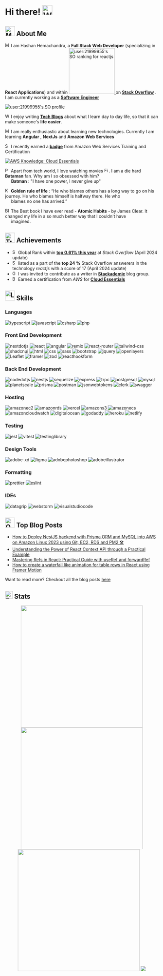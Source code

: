 # Hi there! <img src="https://raw.githubusercontent.com/Tarikul-Islam-Anik/Animated-Fluent-Emojis/master/Emojis/Hand%20gestures/Waving%20Hand.png" alt="Waving Hand" width="32" height="32" />

## <img src="https://raw.githubusercontent.com/Tarikul-Islam-Anik/Animated-Fluent-Emojis/master/Emojis/People/Man%20Raising%20Hand.png" alt="Man Raising Hand" width="32" height="32" /> About Me

<img src="https://raw.githubusercontent.com/Tarikul-Islam-Anik/Animated-Fluent-Emojis/master/Emojis/People/Man%20Office%20Worker.png" alt="Man Office Worker" width="15" height="15" /> I am Hashan Hemachandra, a **Full Stack Web Developer** (specializing in **React Applications**) and within <a href="https://stackoverflow-readme-profile.vercel.app/tags-league/reactjs/users/21999955">
  <img src="https://stackoverflow-readme-profile.johannchopin.fr/tags-league-ranking/reactjs/21999955?theme=dark" alt="user:21999955's SO ranking for reactjs" width="150" >
</a> on [**Stack Overflow**](https://stackoverflow.com/users/21999955/hashan-hemachandra?tab=profile) . I am currently working as a [**Software Engineer**](https://www.linkedin.com/in/hashan-hemachandra/)

<a href="https://github.com/johannchopin/stackoverflow-readme-profile">
  <img src="https://stackoverflow-readme-profile.johannchopin.fr/profile-small/21999955?theme=dark" alt="user:21999955's SO profile">
</a>

<img src="https://raw.githubusercontent.com/Tarikul-Islam-Anik/Animated-Fluent-Emojis/master/Emojis/Hand%20gestures/Writing%20Hand.png" alt="Writing Hand" width="15" height="15" /> I enjoy writing [**Tech Blogs**](https://medium.com/@hemachandra.hashan) about what I learn day to day life, so that it can make someone's **life easier**.

<img src="https://raw.githubusercontent.com/Tarikul-Islam-Anik/Animated-Fluent-Emojis/master/Emojis/People/Man%20Technologist.png" alt="Man Technologist" width="15" height="15" /> I am really enthusiastic about learning new technologies. Currently I am learning **Angular** , **NextJs** and **Amazon Web Services**

<img src="https://raw.githubusercontent.com/Tarikul-Islam-Anik/Animated-Fluent-Emojis/master/Emojis/Activities/Sports%20Medal.png" alt="Sports Medal" width="15" height="15" /> I recently earned a [**badge**](https://www.credly.com/badges/9473d062-41c5-4566-ace6-05bc92d475f5/public_url) from Amazon Web Services Training and Certification

<!--START_SECTION:badges-->

[![AWS Knowledge: Cloud Essentials](https://images.credly.com/size/110x110/images/ec621e2a-c8f0-4459-806c-ae11829d372a/image.png)](http://www.credly.com/badges/9473d062-41c5-4566-ace6-05bc92d475f5 "AWS Knowledge: Cloud Essentials")
<!--END_SECTION:badges-->

<img src="https://raw.githubusercontent.com/Tarikul-Islam-Anik/Animated-Fluent-Emojis/master/Emojis/Food/Popcorn.png" alt="Popcorn" width="15" height="15" /> Apart from tech world, I love watching movies <img src="https://raw.githubusercontent.com/Tarikul-Islam-Anik/Animated-Fluent-Emojis/master/Emojis/Objects/Film%20Projector.png" alt="Film Projector" width="15" height="15" />. I am a die hard **Bataman** fan. Why am I so obsessed with him? </br>&nbsp;&nbsp;&nbsp;&nbsp;&nbsp;**Batman** : "I have one power, I never give up"

<img src="https://raw.githubusercontent.com/Tarikul-Islam-Anik/Animated-Fluent-Emojis/master/Emojis/Objects/Key.png" alt="Key" width="15" height="15" /> **Golden rule of life** : “He who blames others has a long way to go on his journey. He who blames himself is halfway there. He who</br>&nbsp;&nbsp;&nbsp;&nbsp;&nbsp;blames no one has arrived.”

<img src="https://raw.githubusercontent.com/Tarikul-Islam-Anik/Animated-Fluent-Emojis/master/Emojis/Objects/Blue%20Book.png" alt="Blue Book" width="15" height="15" /> The Best book I have ever read - **Atomic Habits** - by James Clear. It changed my life in a so much better way  that I couldn't have</br>&nbsp;&nbsp;&nbsp;&nbsp;&nbsp;imagined. 

## <img src="https://raw.githubusercontent.com/Tarikul-Islam-Anik/Animated-Fluent-Emojis/master/Emojis/Activities/Trophy.png" alt="Trophy" width="32" height="32" /> Achievements


-   <img src="https://raw.githubusercontent.com/Tarikul-Islam-Anik/Animated-Fluent-Emojis/master/Emojis/Activities/Sports%20Medal.png" alt="Sports Medal" width="15" height="15" /> Global Rank within [**top 0.61% this year**](https://stackexchange.com/leagues/1/year/stackoverflow/2024-01-01/21999955#21999955) at _Stack Overflow_ (April 2024 update)
-   <img src="https://raw.githubusercontent.com/Tarikul-Islam-Anik/Animated-Fluent-Emojis/master/Emojis/Objects/Scroll.png" alt="Scroll" width="15" height="15" /> listed as a part of the **top 24 %** Stack Overflow answerers in the technology _reactjs_ with a score of 17 (April 2024 update)
-   <img src="https://raw.githubusercontent.com/Tarikul-Islam-Anik/Animated-Fluent-Emojis/master/Emojis/Objects/Gem%20Stone.png" alt="Gem Stone" width="15" height="15" /> I was invited to contribute as a writer in [**Stackademic**]((https://blog.stackademic.com/)) blog group.
-   <img src="https://raw.githubusercontent.com/Tarikul-Islam-Anik/Animated-Fluent-Emojis/master/Emojis/Objects/Battery.png" alt="Battery" width="15" height="15" /> Earned a certification from _AWS_ for [**Cloud Essentials**](https://www.credly.com/badges/9473d062-41c5-4566-ace6-05bc92d475f5/public_url)

## <img src="https://raw.githubusercontent.com/Tarikul-Islam-Anik/Animated-Fluent-Emojis/master/Emojis/Objects/Lab%20Coat.png" alt="Lab Coat" width="32" height="32" /> Skills

### Languages

![typescript](https://img.shields.io/badge/TypeScript-3178C6?style=for-the-badge&logo=typescript&logoColor=white)
![javascript](https://img.shields.io/badge/JavaScript-F7DF1E?style=for-the-badge&logo=javascript&logoColor=black)
![csharp](https://img.shields.io/badge/csharp-512BD4?style=for-the-badge&logo=csharp&logoColor=white)
![php](https://img.shields.io/badge/PHP-777BB4?style=for-the-badge&logo=php&logoColor=white)

### Front End Development

![nextdotjs](https://img.shields.io/badge/Next.js-000000?style=for-the-badge&logo=nextdotjs&logoColor=white)
![react](https://img.shields.io/badge/React-61DAFB?style=for-the-badge&logo=react&logoColor=black)
![angular](https://img.shields.io/badge/Angular-c3002f?style=for-the-badge&logo=angular&logoColor=white)
![remix](https://img.shields.io/badge/Remix-000000?style=for-the-badge&logo=remix&logoColor=white)
![react-router](https://img.shields.io/badge/React_Router-CA4245?style=for-the-badge&logo=react-router&logoColor=white)
![tailwind-css](https://img.shields.io/badge/tailwind_css-06B6D4?style=for-the-badge&logo=tailwind-css&logoColor=white)
![shadcnui](https://img.shields.io/badge/shadcn/ui-000000?style=for-the-badge&logo=shadcnui&logoColor=white)
![html](https://img.shields.io/badge/HTML5-E34F26?style=for-the-badge&logo=html5&logoColor=white)
![css](https://img.shields.io/badge/CSS3-1572B6?style=for-the-badge&logo=css3&logoColor=white)
![sass](https://img.shields.io/badge/SASS-CC6699?style=for-the-badge&logo=sass&logoColor=white)
![bootstrap](https://img.shields.io/badge/Bootstrap-563D7C?style=for-the-badge&logo=bootstrap&logoColor=white)
![jquery](https://img.shields.io/badge/jQuery-0769AD?style=for-the-badge&logo=jquery&logoColor=white)
![openlayers](https://img.shields.io/badge/Openlayers-1F6B75?style=for-the-badge&logo=openlayers&logoColor=white)
![Leaflet](https://img.shields.io/badge/Leaflet-199900?style=for-the-badge&logo=Leaflet&logoColor=white)
![framer](https://img.shields.io/badge/Framer_Motion-0055FF?style=for-the-badge&logo=framer&logoColor=white)
![zod](https://img.shields.io/badge/Zod-3E67B1?style=for-the-badge&logo=zod&logoColor=white)
![reacthookform](https://img.shields.io/badge/React_Hook_Form-EC5990?style=for-the-badge&logo=reacthookform&logoColor=white)

### Back End Development

![nodedotjs](https://img.shields.io/badge/Node.js-339933?style=for-the-badge&logo=nodedotjs&logoColor=white)
![nestjs](https://img.shields.io/badge/NestJs-E0234E?style=for-the-badge&logo=nestjs&logoColor=white)
![sequelize](https://img.shields.io/badge/Sequelize-52B0E7?style=for-the-badge&logo=sequelize&logoColor=white)
![express](https://img.shields.io/badge/Express-000000?style=for-the-badge&logo=express&logoColor=white)
![trpc](https://img.shields.io/badge/tRPC-2596BE?style=for-the-badge&logo=trpc&logoColor=white)
![postgresql](https://img.shields.io/badge/PostgreSQL-4169E1?style=for-the-badge&logo=postgresql&logoColor=white)
![mysql](https://img.shields.io/badge/MySQL-4479A1?style=for-the-badge&logo=mysql&logoColor=white)
![planetscale](https://img.shields.io/badge/PlanetScale-000000?style=for-the-badge&logo=planetscale&logoColor=white)
![prisma](https://img.shields.io/badge/Prisma-2D3748?style=for-the-badge&logo=prisma&logoColor=white)
![postman](https://img.shields.io/badge/Postman-FF6C37?style=for-the-badge&logo=postman&logoColor=white)
![jsonwebtokens](https://img.shields.io/badge/JSON_web_tokens-000000?style=for-the-badge&logo=jsonwebtokens&logoColor=white)
![clerk](https://img.shields.io/badge/Clerk-6C47FF?style=for-the-badge&logo=clerk&logoColor=white)
![swagger](https://img.shields.io/badge/Swagger-85EA2D?style=for-the-badge&logo=swagger&logoColor=black)

### Hosting

![amazonec2](https://img.shields.io/badge/Amazon_EC2-FF9900?style=for-the-badge&logo=amazonec2&logoColor=white)
![amazonrds](https://img.shields.io/badge/Amazon_RDS-527FFF?style=for-the-badge&logo=amazonrds&logoColor=white)
![vercel](https://img.shields.io/badge/Vercel-000000?style=for-the-badge&logo=vercel&logoColor=white)
![amazons3](https://img.shields.io/badge/Amazon_S3-569A31?style=for-the-badge&logo=amazons3&logoColor=white)
![amazonecs](https://img.shields.io/badge/Amazon_ECS-FF9900?style=for-the-badge&logo=amazonecs&logoColor=white)
![amazoncloudwatch](https://img.shields.io/badge/Amazon_Cloud_Watch-FF4F8B?style=for-the-badge&logo=amazoncloudwatch&logoColor=white)
![digitalocean](https://img.shields.io/badge/Digital_Ocean-0080FF?style=for-the-badge&logo=digitalocean&logoColor=white)
![godaddy](https://img.shields.io/badge/GoDaddy-1BDBDB?style=for-the-badge&logo=godaddy&logoColor=white)
![heroku](https://img.shields.io/badge/Heroku-430098?style=for-the-badge&logo=heroku&logoColor=white)
![netlify](https://img.shields.io/badge/Netlify-00C7B7?style=for-the-badge&logo=netlify&logoColor=white)

### Testing

![jest](https://img.shields.io/badge/Jest-C21325?style=for-the-badge&logo=jest&logoColor=white)
![vitest](https://img.shields.io/badge/Vitest-6E9F18?style=for-the-badge&logo=vitest&logoColor=white)
![testinglibrary](https://img.shields.io/badge/Testing_Library-E33332?style=for-the-badge&logo=testinglibrary&logoColor=white)

### Design Tools

![adobe-xd](https://img.shields.io/badge/adobe_xd-470137?style=for-the-badge&logo=adobe-xd&logoColor=white)
![figma](https://img.shields.io/badge/figma-000000?style=for-the-badge&logo=figma&logoColor=white)
![adobephotoshop](https://img.shields.io/badge/Adobe_Photoshop-31A8FF?style=for-the-badge&logo=adobephotoshop&logoColor=white)
![adobeillustrator](https://img.shields.io/badge/Adobe_Illustrator-FF9A00?style=for-the-badge&logo=adobeillustrator&logoColor=white)

### Formatting

![prettier](https://img.shields.io/badge/Prettier-F7B93E?style=for-the-badge&logo=prettier&logoColor=black)
![eslint](https://img.shields.io/badge/ESLint-4B32C3?style=for-the-badge&logo=eslint&logoColor=white)

### IDEs

![datagrip](https://img.shields.io/badge/DataGrip-1cd990?style=for-the-badge&logo=datagrip&logoColor=white)
![webstorm](https://img.shields.io/badge/WebStorm-00ced8?style=for-the-badge&logo=webstorm&logoColor=white)
![visualstudiocode](https://img.shields.io/badge/VSCode-007ACC?style=for-the-badge&logo=visualstudiocode&logoColor=white)

## <img src="https://raw.githubusercontent.com/Tarikul-Islam-Anik/Animated-Fluent-Emojis/master/Emojis/Objects/Open%20Book.png" alt="Open Book" width="32" height="32" /> Top Blog Posts

- [How to Deploy NestJS backend with Prisma ORM and MySQL into AWS on Amazon Linux 2023 using Git, EC2, RDS and PM2 🛠️](https://medium.com/stackademic/how-to-deploy-nestjs-backend-with-prisma-orm-and-mysql-into-aws-on-amazon-linux-2023-using-git-2f8041140dff)
- [Understanding the Power of React Context API through a Practical Example](https://blog.stackademic.com/understanding-the-power-of-react-context-api-through-a-practical-example-3312a7a2c824)
- [Mastering Refs in React: Practical Guide with useRef and forwardRef](https://blog.stackademic.com/mastering-refs-in-react-practical-guide-with-useref-and-forwardref-374c7a57eba1)
- [How to create a waterfall like animation for table rows in React using Framer Motion](https://blog.stackademic.com/how-to-create-a-waterfall-like-animation-for-table-rows-in-react-using-framer-motion-c09990320926)

Want to read more? Checkout all the blog posts [here](https://medium.com/@hemachandra.hashan)

## <img src="https://raw.githubusercontent.com/Tarikul-Islam-Anik/Animated-Fluent-Emojis/master/Emojis/Objects/Bar%20Chart.png" alt="Bar Chart" width="25" height="25" /> Stats

<div align="center">
  <img width=400 src='https://github-readme-stats.vercel.app/api?username=hmalindu1&theme=vue-dark&show_icons=true&hide_border=true&count_private=true' />
  <img width=400 src='https://github-readme-streak-stats.herokuapp.com/?user=hmalindu1&theme=vue-dark&hide_border=true' />
  <img width=400 src='https://github-readme-stats.vercel.app/api/top-langs/?username=hmalindu1&theme=vue-dark&show_icons=true&hide_border=true&layout=compact' />
  <img src='https://github-profile-trophy.vercel.app/?username=hmalindu1&theme=nord&no-frame=true&title=Commit,Repositories,Stars,Followers,Issues,Experience'>
</div>


<!-- [![trophy](https://github-profile-trophy.vercel.app/?username=hmalindu1&theme=nord&no-frame=true&title=Commit,Repositories,Stars,Followers,Issues,Experience)](https://github.com/ryo-ma/github-profile-trophy) -->